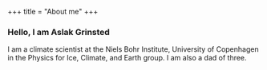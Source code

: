+++
title = "About me"
+++


### Hello, I am Aslak Grinsted

I am a climate scientist at the Niels Bohr Institute, University of Copenhagen in the Physics for Ice, Climate, and Earth group. I am also a dad of three. 

